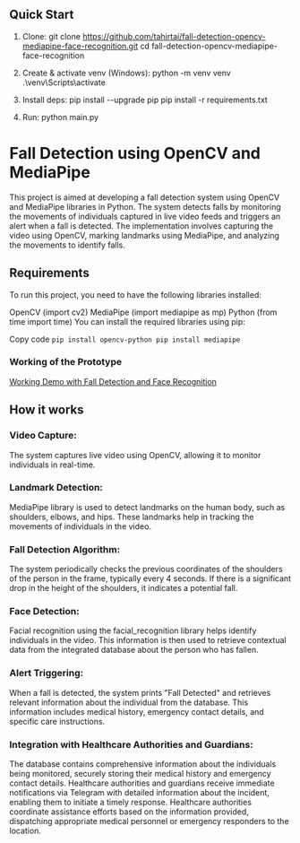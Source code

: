 ## Quick Start

1) Clone:
   git clone https://github.com/tahirtai/fall-detection-opencv-mediapipe-face-recognition.git
   cd fall-detection-opencv-mediapipe-face-recognition

2) Create & activate venv (Windows):
   python -m venv venv
   .\venv\Scripts\activate

3) Install deps:
   pip install --upgrade pip
   pip install -r requirements.txt

4) Run:
   python main.py


# Fall Detection using OpenCV and MediaPipe
This project is aimed at developing a fall detection system using OpenCV and MediaPipe libraries in Python. The system detects falls by monitoring the movements of individuals captured in live video feeds and triggers an alert when a fall is detected. The implementation involves capturing the video using OpenCV, marking landmarks using MediaPipe, and analyzing the movements to identify falls.

## Requirements
To run this project, you need to have the following libraries installed:

OpenCV (import cv2)
MediaPipe (import mediapipe as mp)
Python (from time import time)
You can install the required libraries using pip:

Copy code
` pip install opencv-python
pip install mediapipe ` 

### Working of the Prototype
[Working Demo with Fall Detection and Face Recognition](https://drive.google.com/file/d/1HhNCq11J1ZNmuDoxo6KYVFS1S7IJZid7/view?usp=sharing)

## How it works

### Video Capture: 
The system captures live video using OpenCV, allowing it to monitor individuals in real-time.

### Landmark Detection: 
MediaPipe library is used to detect landmarks on the human body, such as shoulders, elbows, and hips. These landmarks help in tracking the movements of individuals in the video.

### Fall Detection Algorithm: 
The system periodically checks the previous coordinates of the shoulders of the person in the frame, typically every 4 seconds. If there is a significant drop in the height of the shoulders, it indicates a potential fall.

### Face Detection:
Facial recognition using the facial_recognition library helps identify individuals in the video. This information is then used to retrieve contextual data from the integrated database about the person who has fallen.

### Alert Triggering:
When a fall is detected, the system prints "Fall Detected" and retrieves relevant information about the individual from the database. This information includes medical history, emergency contact details, and specific care instructions.

### Integration with Healthcare Authorities and Guardians:
The database contains comprehensive information about the individuals being monitored, securely storing their medical history and emergency contact details. Healthcare authorities and guardians receive immediate notifications via Telegram with detailed information about the incident, enabling them to initiate a timely response. Healthcare authorities coordinate assistance efforts based on the information provided, dispatching appropriate medical personnel or emergency responders to the location.

